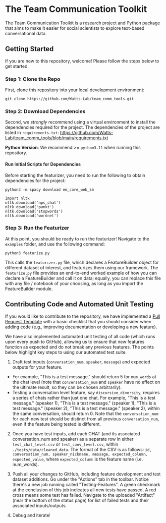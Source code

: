 # The Team Communication Toolkit
The Team Communication Toolkit is a research project and Python package that aims to make it easier for social scientists to explore text-based conversational data.

## Getting Started

If you are new to this repository, welcome! Please follow the steps below to get started.

### Step 1: Clone the Repo
First, clone this repository into your local development environment: 

```
git clone https://github.com/Watts-Lab/team_comm_tools.git
```

### Step 2: Download Dependencies
Second, we *strongly* recommend using a virtual environment to install the dependencies required for the project.
The dependencies of the project are listed in `requirements.txt`: https://github.com/Watts-Lab/team_comm_tools/blob/main/requirements.txt

**Python Version**: We recommend >= `python3.11` when running this repository.

#### Run Initial Scripts for Dependencies
Before starting the featurizer, you need to run the following to obtain dependencies for the project:

```
python3 -m spacy download en_core_web_sm
```
```
import nltk
nltk.download('nps_chat')
nltk.download('punkt')
nltk.download('stopwords')
nltk.download('wordnet')
```

### Step 3: Run the Featurizer
At this point, you should be ready to run the featurizer! Navigate to the `examples` folder, and use the following command:

```
python3 featurize.py
```
This calls the `featurizer.py` file, which declares a FeatureBuilder object for different dataset of interest, and featurizes them using our framework. The `featurize.py` file provides an end-to-end worked example of how you can declare a FeatureBuilder and call it on data; equally, you can replace this file with any file / notebook of your choosing, as long as you import the FeatureBuilder module.

## Contributing Code and Automated Unit Testing
If you would like to contribute to the repository, we have implemented a [Pull Request Template](https://github.com/Watts-Lab/team_comm_tools/blob/main/.github/pull_request_template.md) with a basic checklist that you should consider when adding code (e.g., improving documentation or developing a new feature).

We have also implemented automated unit testing of all code (which runs upon every push to GitHub), allowing us to ensure that new features function as expected and do not break any previous features. The points below highlight key steps to using our automated test suite.

1. Draft test inputs (`conversation_num`, `speaker`, `message`) and expected outputs for your feature. 

- For example,  "This is a test message." should return 5 for `num_words` at the chat level (note that `conversation_num` and `speaker` have no effect on the ultimate result, so they can be chosen arbitrarily).
- Testing a conversation level feature, say `discursive_diversity`, requires a series of chats rather than just one chat. For example, "This is a test message." (speaker 1), "This is a test message." (speaker 1), "This is a test message." (speaker 2), "This is a test message." (speaker 2), within the same conversation, should return 0. Note that the `conversation_num` for each new test should be distinct from all previous `conversation_num`, even if the feature being tested is different.

2. Once you have test inputs, add each CHAT (and its associated conversation_num and speaker) as a separate row in either `test_chat_level.csv` or `test_conv_level.csv`, within `./tests/data/cleaned_data`. The format of the CSV is as follows: `id, conversation_num, speaker_nickname, message, expected_column, expected_value`, where `expected_column` is the feature name (i.e. num_words).

3. Push all your changes to GitHub, including feature development and test dataset additions. Go under the "Actions" tab in the toolbar. Notice there's a new job running called "Testing-Features". A green checkmark at the conclusion of this job indicates all new tests have passed. A red cross means some test has failed. Navigate to the uploaded "Artifact" (near the bottom of the status page) for list of failed tests and their associated inputs/outputs.

4. Debug and iterate!
